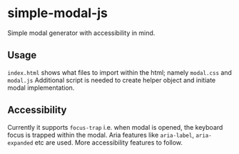 # simple-modal-js
Simple modal generator with accessibility in mind.

## Usage
`index.html` shows what files to import within the html; namely `modal.css` and `modal.js`
Additional script is needed to create helper object and initiate modal implementation.

## Accessibility
Currently it supports `focus-trap` i.e. when modal is opened, the keyboard focus is trapped within the modal.
Aria features like `aria-label`, `aria-expanded` etc are used.
More accessibility features to follow.
